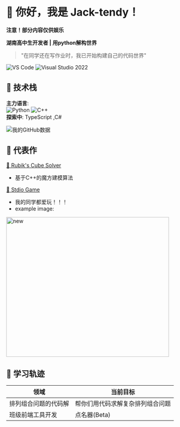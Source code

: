# 👋 你好，我是 Jack-tendy！
__注意！部分内容仅供娱乐__

**湖南高中生开发者 | 用python解构世界**  
> "在同学还在写作业时，我已开始构建自己的代码世界"  

![VS Code](https://img.shields.io/badge/Editor-VSCode-007ACC?logo=visual-studio-code)
![Visual Studio 2022](https://img.shields.io/badge/IDE-Visual%20Studio%202022-5C2D91?logo=visual-studio&logoColor=white)


## 🎯 技术栈
**主力语言**:  
![Python](https://img.shields.io/badge/Python-Expert-3776AB?logo=python&logoColor=white)
![C++](https://img.shields.io/badge/C++-Expert-00599C?logo=c%2B%2B&logoColor=white)  
**探索中**: TypeScript  ,C#

![我的GitHub数据](https://github-readme-stats.vercel.app/api?username=jack-tendy-538&show_icons=true&hide_border=true)

## 🧩 代表作
[🔷 Rubik's Cube Solver](https://github.com/jack-tendy-538/Rubik_cube-jack.s_edition)  
- 基于C++的魔方建模算法  

[🧠 Stdio Game](https://github.com/Jack-tendy-538/PythonStdioGames)
- 我的同学都爱玩！！！
- example image:
<img width="435" height="374" alt="new" src="https://github.com/user-attachments/assets/c1521c7e-5444-4e8d-a740-2ecb2ca4d56b" />


## 🌱 学习轨迹
| 领域        | 当前目标               |
|------------|-----------------------|
| 排列组合问题的代码解    | 帮你们用代码求解复杂排列组合问题  |
| 班级前端工具开发   | 点名器(Beta)  |
